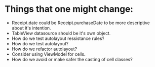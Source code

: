 # Things that one might change:

* Receipt.date could be Receipt.purchaseDate to be more descriptive about it's intention.
* TableView datasource should be it's own object.
* How do we test autolayout ressistance rules?
* How do we test autolayout?
* How do we refactor autolayout?
* Consider using ViewModel for cells.
* How do we avoid or make safer the casting of cell classes?

